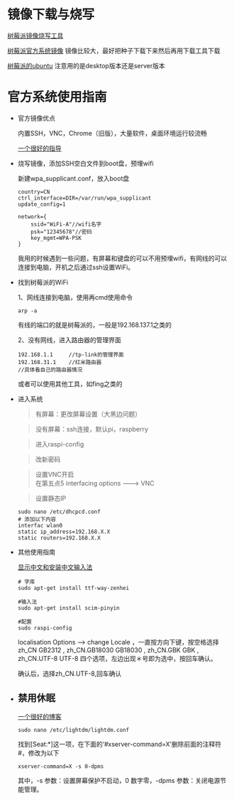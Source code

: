 

# 镜像下载与烧写

[树莓派镜像烧写工具](https://www.raspberrypi.org/downloads/)

[树莓派官方系统镜像](https://www.raspberrypi.org/downloads/raspberry-pi-os/)
镜像比较大，最好把种子下载下来然后再用下载工具下载

[树莓派的ubuntu](https://ubuntu.com/download/raspberry-pi)
注意用的是desktop版本还是server版本

# 官方系统使用指南

*   官方镜像优点
    
    内置SSH，VNC，Chrome（旧版），大量软件，桌面环境运行较流畅

    [一个很好的指导](https://www.bilibili.com/video/BV1t64y1M7RA?t=150)

*   烧写镜像，添加SSH空白文件到boot盘，预埋wifi

    新建wpa_supplicant.conf，放入boot盘


        country=CN
        ctrl_interface=DIR=/var/run/wpa_supplicant
        update_config=1

        network={
            ssid="WiFi-A"//wifi名字
            psk="12345678"//密码
            key_mgmt=WPA-PSK
        }

    我用的时候遇到一些问题，有屏幕和键盘的可以不用预埋wifi，有网线的可以连接到电脑，开机之后通过ssh设置WiFi。

*   找到树莓派的WiFi

    1、网线连接到电脑，使用再cmd使用命令

        arp -a

    有线的端口的就是树莓派的，一般是192.168.137.1之类的
    
    2、没有网线，进入路由器的管理界面

        192.168.1.1     //tp-link的管理界面
        192.168.31.1    //红米路由器
        //具体看自己的路由器情况

    或者可以使用其他工具，如fing之类的

*   进入系统

    >有屏幕：更改屏幕设置（大黑边问题）

    >没有屏幕：ssh连接，默认pi，raspberry

    >进入raspi-config

    >改新密码

    >设置VNC开启  
    在第五点5 interfacing options  --->  VNC

    >设置静态IP

        sudo nano /etc/dhcpcd.conf
        # 添加以下内容
        interfac wlan0
        static ip_address=192.168.X.X
        static routers=192.168.X.X
        
*   其他使用指南

    [显示中文和安装中文输入法](https://www.jianshu.com/p/84cb45bbef63)

        # 字库
        sudo apt-get install ttf-way-zenhei

        #输入法
        sudo apt-get install scim-pinyin

        #配置
        sudo raspi-config

    localisation Options --> change Locale ，一直按方向下键，按空格选择 zh_CN GB2312 , zh_CN.GB18030 GB18030 , zh_CN.GBK GBK , zh_CN.UTF-8 UTF-8 四个选项，左边出现＊号即为选中，按回车确认。

    确认后，选择zh_CN.UTF-8,回车确认

*   ## 禁用休眠
    [一个很好的博客](https://www.cnblogs.com/xiaoqianbook/p/11945271.html)

        sudo nano /etc/lightdm/lightdm.conf
    找到[Seat:*]这一项，在下面的‘#xserver-command=X’删除前面的注释符#，修改为以下

        xserver-command=X -s 0-dpms

    其中，-s 参数：设置屏幕保护不启动，0 数字零，-dpms 参数：关闭电源节能管理。

